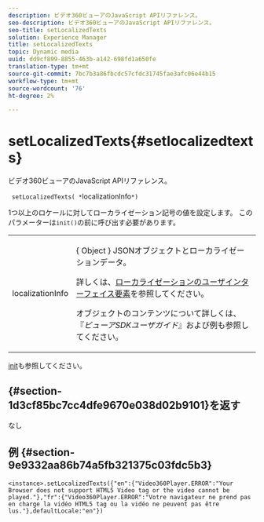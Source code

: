 ```yaml
---
description: ビデオ360ビューアのJavaScript APIリファレンス。
seo-description: ビデオ360ビューアのJavaScript APIリファレンス。
seo-title: setLocalizedTexts
solution: Experience Manager
title: setLocalizedTexts
topic: Dynamic media
uuid: dd9cf899-8855-463b-a142-698fd1a650fe
translation-type: tm+mt
source-git-commit: 7bc7b3a86fbcdc57cfdc31745fae3afc06e44b15
workflow-type: tm+mt
source-wordcount: '76'
ht-degree: 2%

---
```



# setLocalizedTexts{#setlocalizedtexts}

ビデオ360ビューアのJavaScript APIリファレンス。

` setLocalizedTexts( *`localizationInfo`*)`

1つ以上のロケールに対してローカライゼーション記号の値を設定します。 このパラメーターは`init()`の前に呼び出す必要があります。

<table id="table_896DFF34A68A403DB93A6D597461A573"> 
 <tbody> 
  <tr> 
   <td colname="col1"> <p> <span class="codeph"> <span class="varname"> localizationInfo  </span> </span> </p> </td> 
   <td colname="col2"> <p> { <span class="codeph"> Object </span>} JSONオブジェクトとローカライゼーションデータ。 </p> <p>詳しくは、<a href="../../../c-html5-aem-asset-viewers/c-html5-aem-video360/c-html5-aem-video360-localization.md#concept-16262b8096474d6c9c018c3e99110dd1" format="dita" scope="local">ローカライゼーションのユーザインターフェイス要素</a>を参照してください。 </p> <p>オブジェクトのコンテンツについて詳しくは、『<i>ビューアSDKユーザガイド</i>』および例も参照してください。 </p> </td> 
  </tr> 
 </tbody> 
</table>

[init](../../../c-html5-aem-asset-viewers/c-html5-aem-video360/c-html5-aem-video360-javascriptapiref/r-html5-aem-video360-javascriptapiref-init.md#reference-aee94dd92a28410784f7a1792e28683b)も参照してください。

## {#section-1d3cf85bc7cc4dfe9670e038d02b9101}を返す

なし

## 例 {#section-9e9332aa86b74a5fb321375c03fdc5b3}

```
<instance>.setLocalizedTexts({"en":{"Video360Player.ERROR":"Your Browser does not support HTML5 Video tag or the video cannot be played."},"fr":{"Video360Player.ERROR":"Votre navigateur ne prend pas en charge la vidéo HTML5 tag ou la vidéo ne peuvent pas être lus."},defaultLocale:"en"})
```

